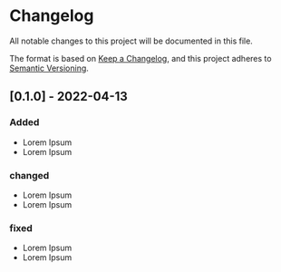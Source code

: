 # Changelog

All notable changes to this project will be documented in this file.

The format is based on [Keep a Changelog](https://keepachangelog.com/en/1.0.0/),
and this project adheres to [Semantic Versioning](https://semver.org/spec/v2.0.0.html).

<!-- [0.1.0]: https://github.com/sivankanat/wppack/releases/tag/v0.7.0 -->

## [0.1.0] - 2022-04-13

### Added

- Lorem Ipsum
- Lorem Ipsum

### changed

- Lorem Ipsum
- Lorem Ipsum

### fixed

- Lorem Ipsum
- Lorem Ipsum
